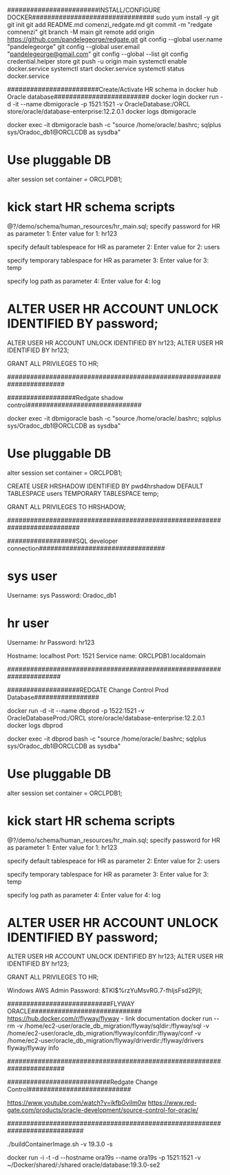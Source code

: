 ########################INSTALL/CONFIGURE DOCKER################################
sudo yum install -y git
git init
git add README.md comenzi_redgate.md
git commit -m "redgate comnenzi"
git branch -M main
git remote add origin https://github.com/pandelegeorge/redgate.git
git config --global user.name "pandelegeorge"
git config --global user.email "pandelegeorge@gmail.com"
git config --global --list
git config credential.helper store
git push -u origin main
systemctl enable docker.service
systemctl start docker.service
systemctl status docker.service

########################Create/Activate HR schema in docker hub Oracle database#########################
docker login
docker run -d -it --name dbmigoracle -p 1521:1521 -v OracleDatabase:/ORCL store/oracle/database-enterprise:12.2.0.1
docker logs dbmigoracle

docker exec -it dbmigoracle bash -c "source /home/oracle/.bashrc; sqlplus sys/Oradoc_db1@ORCLCDB as sysdba"

# Use pluggable DB
alter session set container = ORCLPDB1;

# kick start HR schema scripts
@?/demo/schema/human_resources/hr_main.sql;
specify password for HR as parameter 1:
Enter value for 1: hr123

specify default tablespeace for HR as parameter 2:
Enter value for 2: users

specify temporary tablespace for HR as parameter 3:
Enter value for 3: temp

specify log path as parameter 4:
Enter value for 4: log

# ALTER USER HR ACCOUNT UNLOCK IDENTIFIED BY password;
ALTER USER HR ACCOUNT UNLOCK IDENTIFIED BY hr123;
ALTER USER HR IDENTIFIED BY hr123;

GRANT ALL PRIVILEGES TO HR;

#######################################################################

##################Redgate shadow control##############################


docker exec -it dbmigoracle bash -c "source /home/oracle/.bashrc; sqlplus sys/Oradoc_db1@ORCLCDB as sysdba"

# Use pluggable DB
alter session set container = ORCLPDB1;

CREATE USER HRSHADOW
  IDENTIFIED BY pwd4hrshadow
  DEFAULT TABLESPACE users
  TEMPORARY TABLESPACE temp;



GRANT ALL PRIVILEGES TO HRSHADOW;

###########################################################################

##################SQL developer connection#################################

# sys user
Username: sys
Password: Oradoc_db1 

# hr user
Username: hr
Password: hr123

Hostname: localhost
Port: 1521
Service name: ORCLPDB1.localdomain

######################################################################

###################REDGATE Change Control Prod Database#################

docker run -d -it --name dbprod -p 1522:1521 -v OracleDatabaseProd:/ORCL store/oracle/database-enterprise:12.2.0.1
docker logs dbprod

docker exec -it dbprod bash -c "source /home/oracle/.bashrc; sqlplus sys/Oradoc_db1@ORCLCDB as sysdba"

# Use pluggable DB
alter session set container = ORCLPDB1;

# kick start HR schema scripts
@?/demo/schema/human_resources/hr_main.sql;
specify password for HR as parameter 1:
Enter value for 1: hr123

specify default tablespeace for HR as parameter 2:
Enter value for 2: users

specify temporary tablespace for HR as parameter 3:
Enter value for 3: temp

specify log path as parameter 4:
Enter value for 4: log

# ALTER USER HR ACCOUNT UNLOCK IDENTIFIED BY password;
ALTER USER HR ACCOUNT UNLOCK IDENTIFIED BY hr123;
ALTER USER HR IDENTIFIED BY hr123;

GRANT ALL PRIVILEGES TO HR;



Windows AWS Admin Password: &TKI$%rzYuMsvRG.7-fhIjsFsd2PjlI;






###########################FLYWAY ORACLE#############################
https://hub.docker.com/r/flyway/flyway - link documentation
docker run --rm -v /home/ec2-user/oracle_db_migration/flyway/sqldir:/flyway/sql -v /home/ec2-user/oracle_db_migration/flyway/confdir:/flyway/conf -v /home/ec2-user/oracle_db_migration/flyway/driverdir:/flyway/drivers flyway/flyway info

#######################################################################

###########################Redgate Change Control###########################

https://www.youtube.com/watch?v=ikfbGviIm0w
https://www.red-gate.com/products/oracle-development/source-control-for-oracle/

############################################################################




./buildContainerImage.sh -v 19.3.0 -s

docker run -i -t -d --hostname ora19s --name ora19s -p 1521:1521 -v ~/Docker/shared/:/shared oracle/database:19.3.0-se2
